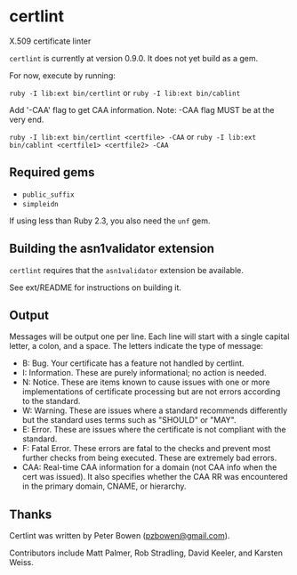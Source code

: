 # certlint
X.509 certificate linter

`certlint` is currently at version 0.9.0.  It does not yet build as a gem.

For now, execute by running:

`ruby -I lib:ext bin/certlint` or `ruby -I lib:ext bin/cablint`

Add '-CAA' flag to get CAA information. Note: -CAA flag MUST be at the very end.

`ruby -I lib:ext bin/certlint <certfile> -CAA` or `ruby -I lib:ext bin/cablint <certfile1> <certfile2> -CAA`

## Required gems

* `public_suffix`
* `simpleidn`

If using less than Ruby 2.3, you also need the `unf` gem.

## Building the asn1validator extension

`certlint` requires that the `asn1validator` extension be available.

See ext/README for instructions on building it.

## Output

Messages will be output one per line.  Each line will start with a single
capital letter, a colon, and a space. The letters indicate the type of message:

* B: Bug. Your certificate has a feature not handled by certlint.
* I: Information.  These are purely informational; no action is needed.
* N: Notice.  These are items known to cause issues with one or more implementations of certificate processing but are not errors according to the standard.
* W: Warning.  These are issues where a standard recommends differently but the standard uses terms such as "SHOULD" or "MAY".
* E: Error.  These are issues where the certificate is not compliant with the standard.
* F: Fatal Error.  These errors are fatal to the checks and prevent most further checks from being executed.  These are extremely bad errors.
* CAA: Real-time CAA information for a domain (not CAA info when the cert was issued). It also specifies whether the CAA RR was encountered in the primary domain, CNAME, or hierarchy.

## Thanks

Certlint was written by Peter Bowen (pzbowen@gmail.com).

Contributors include Matt Palmer, Rob Stradling, David Keeler, and Karsten Weiss.
